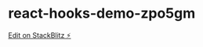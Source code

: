 # react-hooks-demo-zpo5gm

[Edit on StackBlitz ⚡️](https://stackblitz.com/edit/react-hooks-demo-zpo5gm)